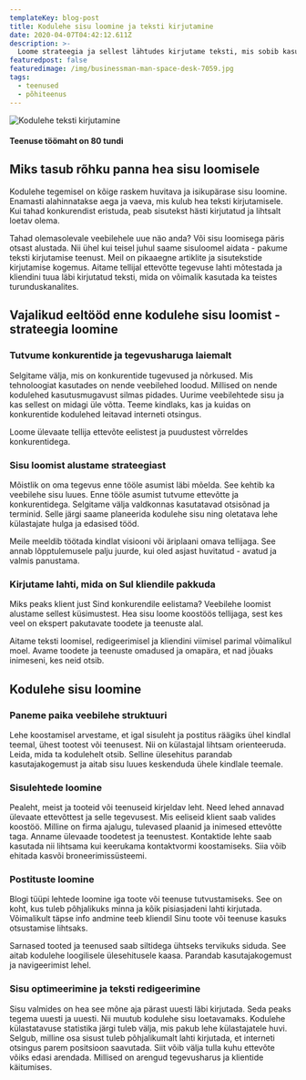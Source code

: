 ```yaml
---
templateKey: blog-post
title: Kodulehe sisu loomine ja teksti kirjutamine
date: 2020-04-07T04:42:12.611Z
description: >-
  Loome strateegia ja sellest lähtudes kirjutame teksti, mis sobib kasutamiseks ettevõtte kõigis turunduskanalites. Pikaaegne sisutekstide kirjutamise kogemus.
featuredpost: false
featuredimage: /img/businessman-man-space-desk-7059.jpg
tags:
  - teenused
  - põhiteenus
---
```


![Kodulehe teksti kirjutamine](/img/kodulehe-teksti-kirjutamine.jpg "Kodulehe teksti kirjutamine")

#### Teenuse töömaht on 80 tundi

## Miks tasub rõhku panna hea sisu loomisele

Kodulehe tegemisel on kõige raskem huvitava ja isikupärase sisu loomine. Enamasti alahinnatakse aega ja vaeva, mis kulub hea teksti kirjutamisele. Kui tahad konkurendist eristuda, peab sisutekst hästi kirjutatud ja lihtsalt loetav olema.

Tahad olemasolevale veebilehele uue näo anda? Või sisu loomisega päris otsast alustada. Nii ühel kui teisel juhul saame sisuloomel aidata - pakume teksti kirjutamise teenust. Meil on pikaaegne artiklite ja sisutekstide kirjutamise kogemus. Aitame tellijal ettevõtte tegevuse lahti mõtestada ja kliendini tuua läbi kirjutatud teksti, mida on võimalik kasutada ka teistes turunduskanalites.

## Vajalikud eeltööd enne kodulehe sisu loomist - strateegia loomine

### Tutvume konkurentide ja tegevusharuga laiemalt

Selgitame välja, mis on konkurentide tugevused ja nõrkused. Mis tehnoloogiat kasutades on nende veebilehed loodud. Millised on nende kodulehed kasutusmugavust silmas pidades. Uurime veebilehtede sisu ja kas sellest on midagi üle võtta. Teeme kindlaks, kas ja kuidas on konkurentide kodulehed leitavad interneti otsingus.

Loome ülevaate tellija ettevõte eelistest ja puudustest võrreldes konkurentidega.

### Sisu loomist alustame strateegiast

Mõistlik on oma tegevus enne tööle asumist läbi mõelda. See kehtib ka veebilehe sisu luues. Enne tööle asumist tutvume ettevõtte ja konkurentidega. Selgitame välja valdkonnas kasutatavad otsisõnad ja terminid. Selle järgi saame planeerida kodulehe sisu ning oletatava lehe külastajate hulga ja edasised tööd.

Meile meeldib töötada kindlat visiooni või äriplaani omava tellijaga. See annab lõpptulemusele palju juurde, kui oled asjast huvitatud - avatud ja valmis panustama.

### Kirjutame lahti, mida on Sul kliendile pakkuda

Miks peaks klient just Sind konkurendile eelistama? Veebilehe loomist alustame sellest küsimustest. Hea sisu loome koostöös tellijaga, sest kes veel on ekspert pakutavate toodete ja teenuste alal.

Aitame teksti loomisel, redigeerimisel ja kliendini viimisel parimal võimalikul moel. Avame toodete ja teenuste omadused ja omapära, et nad jõuaks inimeseni, kes neid otsib.

## Kodulehe sisu loomine

### Paneme paika veebilehe struktuuri

Lehe koostamisel arvestame, et igal sisuleht ja postitus räägiks ühel kindlal teemal, ühest tootest või teenusest. Nii on külastajal lihtsam orienteeruda. Leida, mida ta kodulehelt otsib. Selline ülesehitus parandab kasutajakogemust ja aitab sisu luues keskenduda ühele kindlale teemale.

### Sisulehtede loomine

Pealeht, meist ja tooteid või teenuseid kirjeldav leht. Need lehed annavad ülevaate ettevõttest ja selle tegevusest. Mis eeliseid klient saab valides koostöö. Milline on firma ajalugu, tulevased plaanid ja inimesed ettevõtte taga. Anname ülevaade toodetest ja teenustest.
Kontaktide lehte saab kasutada nii lihtsama kui keerukama kontaktvormi koostamiseks. Siia võib ehitada kasvõi broneerimissüsteemi.

### Postituste loomine

Blogi tüüpi lehtede loomine iga toote või teenuse tutvustamiseks. See on koht, kus tuleb põhjalikuks minna ja kõik pisiasjadeni lahti kirjutada. Võimalikult täpse info andmine teeb kliendil Sinu toote või teenuse kasuks otsustamise lihtsaks.

Sarnased tooted ja teenused saab siltidega ühtseks tervikuks siduda. See aitab kodulehe loogilisele ülesehitusele kaasa. Parandab kasutajakogemust ja navigeerimist lehel.

### Sisu optimeerimine ja teksti redigeerimine

Sisu valmides on hea see mõne aja pärast uuesti läbi kirjutada. Seda peaks tegema uuesti ja uuesti. Nii muutub kodulehe sisu loetavamaks.
Kodulehe külastatavuse statistika järgi tuleb välja, mis pakub lehe külastajatele huvi. Selgub, milline osa sisust tuleb põhjalikumalt lahti kirjutada, et interneti otsingus parem positsioon saavutada. Siit võib välja tulla kuhu ettevõte võiks edasi arendada. Millised on arengud tegevusharus ja klientide käitumises.
